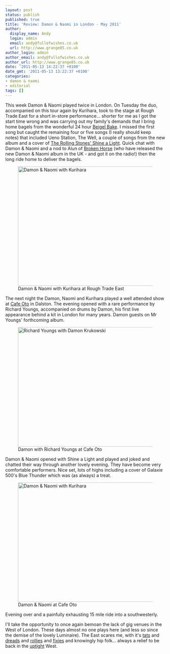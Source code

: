 ```yaml
---
layout: post
status: publish
published: true
title: 'Review: Damon & Naomi in London - May 2011'
author:
  display_name: Andy
  login: admin
  email: andy@fullofwishes.co.uk
  url: http://www.grange85.co.uk
author_login: admin
author_email: andy@fullofwishes.co.uk
author_url: http://www.grange85.co.uk
date: '2011-05-13 14:22:37 +0100'
date_gmt: '2011-05-13 13:22:37 +0100'
categories:
- damon & naomi
- editorial
tags: []
---
```

<p>This week Damon & Naomi played twice in London. On Tuesday the duo, accompanied on this tour again by Kurihara, took to the stage at Rough Trade East for a short in-store performance... shorter for me as I got the start time wrong and was carrying out my family's demands that I bring home bagels from the wonderful 24 hour <a href="http://www.flickr.com/photos/dgbalancesrocks/74630552/">Beigel Bake</a>. I missed the first song but caught the remaining four or five songs (I really should keep notes) that included Ueno Station, The Well, a couple of songs from the new album and a cover of <a href="http://en.wikipedia.org/wiki/Shine_a_Light_%28song%29">The Rolling Stones' Shine a Light</a>. Quick chat with Damon & Naomi and a nod to Alun of <a href="http://www.brokenhorse.co.uk/">Broken Horse</a> (who have released the new Damon & Naomi album in the UK - and got it on the radio!) then the long ride home to deliver the bagels.</p>
<p><figure class="caption aligncenter"><a href="http://www.flickr.com/photos/grange85/5708369864/" title="Damon & Naomi with Kurihara by grange85, on Flickr"><img class="aligncenter" src="https://farm4.static.flickr.com/3009/5708369864_d342a98d90.jpg" width="500" height="375" alt="Damon & Naomi with Kurihara"></a><figcaption class="caption-text">Damon & Naomi with Kurihara at Rough Trade East</figcaption></figure></p>
<p>The next night the Damon, Naomi and Kurihara played a well attended show at <a href="http://www.cafeoto.co.uk/">Cafe Oto</a> in Dalston. The evening opened with a rare performance by Richard Youngs, accompanied on drums by Damon, his first live appearance behind a kit in London for many years. Damon guests on Mr Youngs' forthcoming album.</p>
<p><figure class="caption aligncenter"><a href="http://www.flickr.com/photos/grange85/5711251457/" title="Richard Youngs with Damon Krukowski by grange85, on Flickr"><img src="https://farm4.static.flickr.com/3188/5711251457_11f2422aa4.jpg" width="500" height="375" alt="Richard Youngs with Damon Krukowski"></a><figcaption class="caption-text">Damon with Richard Youngs at Cafe Oto</figcaption></figure></p>
<p>Damon & Naomi opened with Shine a Light and played and joked and chatted their way through another lovely evening. They have become very comfortable performers. Nice set, lots of highs including a cover of Galaxie 500's Blue Thunder which was (as always) a treat.</p>
<p><figure class="caption aligncenter"><a href="http://www.flickr.com/photos/grange85/5711252523/" title="Damon & Naomi with Kurihara by grange85, on Flickr"><img src="https://farm3.static.flickr.com/2790/5711252523_b0087187ae.jpg" width="500" height="375" alt="Damon & Naomi with Kurihara"></a><figcaption class="caption-text">Damon & Naomi at Cafe Oto</figcaption></figure></p>
<p>Evening over and a painfully exhausting 15 mile ride into a southwesterly.</p>
<p>I'll take the opportunity to once again bemoan the lack of gig venues in the West of London. These days almost no one plays here (and less so since the demise of the lovely Luminaire). The East scares me, with it's <a href="http://www.urbandictionary.com/define.php?term=tats">tats</a> and <a href="http://www.urbandictionary.com/define.php?term=dreads">dreads</a> and <a href="http://www.urbandictionary.com/define.php?term=rollies">rollies</a> and <a href="http://www.urbandictionary.com/define.php?term=fixies">fixies</a> and knowingly hip folk... always a relief to be back in the <a href="http://www.urbandictionary.com/define.php?term=uptight">uptight</a> West.</p>
